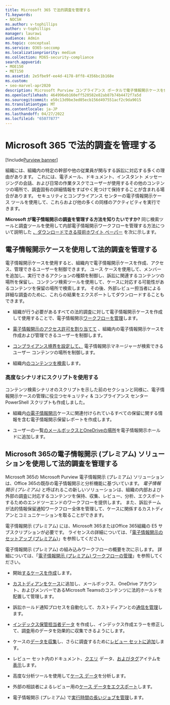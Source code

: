 ```yaml
---
title: Microsoft 365 で法的調査を管理する
f1.keywords:
- NOCSH
ms.author: v-tophillips
author: v-tophillips
manager: laurawi
audience: Admin
ms.topic: conceptual
ms.service: O365-seccomp
ms.localizationpriority: medium
ms.collection: M365-security-compliance
search.appverid:
- MOE150
- MET150
ms.assetid: 2e5fbe9f-ee4d-4178-8ff8-4356bc1b168e
ms.custom:
- seo-marvel-apr2020
description: Microsoft Purview コンプライアンス ポータルで電子情報開示ケースを使用して、組織の法的調査を管理します。
ms.openlocfilehash: 464996eb160eff520582e82ab87b74b4472f7a5d
ms.sourcegitcommit: e50c13d9be3ed05ecb156d497551acf2c9da9015
ms.translationtype: MT
ms.contentlocale: ja-JP
ms.lasthandoff: 04/27/2022
ms.locfileid: "65077877"
---
```

# <a name="manage-legal-investigations-in-microsoft-365"></a>Microsoft 365 で法的調査を管理する

[!include[Purview banner](../includes/purview-rebrand-banner.md)]

組織には、組織内の特定の幹部や他の従業員が関与する訴訟に対応する多くの理由があります。 これには、電子メール、ドキュメント、インスタント メッセージングの会話、および日常の作業タスクでユーザーが使用するその他のコンテンツの場所で、調査固有の詳細情報をすばやく見つけて保持することが含まれる場合があります。 セキュリティとコンプライアンス センターの電子情報開示ケース ツールを使用して、これらおよび他の多くの同様のアクティビティを実行できます。
  
**Microsoft が電子情報開示の調査を管理する方法を知りたいですか?** 同じ検索ツールと調査ツールを使用して内部電子情報開示ワークフローを管理する方法について説明した [、ダウンロードできる技術ホワイト ペーパー](https://go.microsoft.com/fwlink/?linkid=852161) を次に示します。

## <a name="manage-legal-investigations-with-ediscovery-cases"></a>電子情報開示ケースを使用して法的調査を管理する

電子情報開示ケースを使用すると、組織内で電子情報開示ケースを作成、アクセス、管理できるユーザーを制御できます。 ユース ケースを使用して、メンバーを追加し、実行できるアクションの種類を制御し、訴訟に関連するコンテンツの場所を保留し、コンテンツ検索ツールを使用して、ケースに対応する可能性があるコンテンツを保留の場所で検索します。 その後、外部レビュー担当者による詳細な調査のために、これらの結果をエクスポートしてダウンロードすることもできます。
  
- 組織が行う必要があるすべての法的調査に対して電子情報開示ケースを作成して使用することで、電子情報開示[ワークフローを管理](./get-started-core-ediscovery.md)します。

- [電子情報開示のアクセス許可を割り当てて](assign-ediscovery-permissions.md) 、組織内の電子情報開示ケースを作成および管理できるユーザーを制御します。

- [コンプライアンス境界を設定して、](set-up-compliance-boundaries.md) 電子情報開示マネージャーが検索できるユーザー コンテンツの場所を制御します。

- 組織内[のコンテンツを検索](search-for-content.md)します。

### <a name="use-scripts-for-advanced-scenarios"></a>高度なシナリオにスクリプトを使用する

コンテンツ検索シナリオのスクリプトを示した前のセクションと同様に、電子情報開示ケースの管理に役立つセキュリティ & コンプライアンス センター PowerShell スクリプトも作成しました。
  
- 組織内[の電子情報開示](create-a-report-on-holds-in-ediscovery-cases.md)ケースに関連付けられているすべての保留に関する情報を含む電子情報開示保留レポートを作成します。

- ユーザーの一覧[のメールボックスとOneDriveの場所](use-a-script-to-add-users-to-a-hold-in-ediscovery.md)を電子情報開示ホールドに追加します。
  
## <a name="manage-legal-investigations-with-the-ediscovery-premium-solution-in-microsoft-365"></a>Microsoft 365の電子情報開示 (プレミアム) ソリューションを使用して法的調査を管理する

Microsoft 365の Microsoft Purview 電子情報開示 (プレミアム) ソリューションは、Office 365の既存の電子情報開示と分析機能に基づいています。 *電子情報開示 (プレミアム)* と呼ばれるこの新しいソリューションは、組織の内部および外部の調査に対応するコンテンツを保持、収集、レビュー、分析、エクスポートするためのエンドツーエンドのワークフローを提供します。 また、訴訟チームが法的情報保留通知ワークフロー全体を管理して、ケースに関係するカストディアンとコミュニケーションを取ることができます。

電子情報開示 (プレミアム) には、Microsoft 365またはOffice 365組織の E5 サブスクリプションが必要です。 ライセンスの詳細については、「[電子情報開示のセットアップ (プレミアム)](get-started-with-advanced-ediscovery.md#step-1-verify-and-assign-appropriate-licenses)」を参照してください。

電子情報開示 (プレミアム) の組み込みワークフローの概要を次に示します。 詳細については、「[電子情報開示 (プレミアム) ワークフローの管理](create-and-manage-advanced-ediscoveryv2-case.md#manage-the-workflow)」を参照してください。

- 開始[するケースを作成](create-and-manage-advanced-ediscoveryv2-case.md#create-a-case)します。

- [カストディアンをケース](managing-custodians.md)に追加し、メールボックス、OneDrive アカウント、およびメンバーであるMicrosoft Teamsのコンテンツに法的ホールドを配置して管理します。

- 訴訟ホールド通知プロセスを自動化して、カストディアンとの[通信を管理](managing-custodian-communications.md)します。

- [インデックス保管担当者データ](processing-data-for-case.md) を作成し、インデックス作成エラーを修正して、調査用のデータを効果的に収集できるようにします。

- ケースの[データを収集](collecting-data-for-ediscovery.md)し、さらに調査するために[レビュー セットに追加](collecting-data-for-ediscovery.md#add-search-results-to-a-review-set)します。

- レビュー セット内のドキュメント、[クエリ](review-set-search.md) データ、[およびタグ](tagging-documents.md)アイテムを[表示](view-documents-in-review-set.md)します。

- 高度な分析ツールを使用して[ケース データ](analyzing-data-in-review-set.md)を分析します。

- 外部の相談者によるレビュー用の[ケース データをエクスポート](exporting-data-ediscover20.md)します。

- 電子情報開示 (プレミアム) で[実行時間の長いジョブを管理](managing-jobs-ediscovery20.md)します。